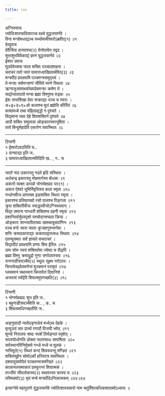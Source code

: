 ```yaml
---
title: १२४

---
```

अग्निरुवाच  
ज्योतिःशास्त्रादिसारञ्च वक्ष्ये युद्धजयार्णवे ।  
विना मन्त्रोषधाद्यञ्च यथ्योमामीश्वरोऽब्रवीत्(१) ॥१  
देव्युवाच  
देवैर्जिता दानवाश्च(२) येनोपायेन तद्वद ।  
शुभाशुभविवेकाद्यं ज्ञानं युद्धजयार्णवं ॥२  
ईश्वर उवाच  
मूलदेवेच्चया जाता शक्तिः पञ्चादशाक्षरा ।  
चराचरं ततो जातं यामाराध्याखिलार्थवित्(३) ॥३  
मन्त्रपीठं प्रवक्ष्यामि पञ्चमन्त्रसमुद्भवं ।  
ते मन्त्राः सर्वमन्त्राणां जीविते मरणे स्थिताः ॥४  
ऋग्यजुःसामाथर्वाख्यदेवमन्त्राः क्रमेण ते ।  
सद्योजातादयो मन्त्रा ब्रह्मा विष्णुश्च रुद्रकः ॥५  
ईशः सप्तशिखा देवाः शक्राद्याः पञ्च च स्वराः ।  
अ+इ+उ+ए+ओ कलाश्च मूलं ब्रह्मेति कीर्तितं ॥६  
काष्ठमध्ये तथा वह्निरप्रवृद्धो न दृश्यते ।  
विद्यमाना तथा देहे शिवशक्तिर्न दृश्यते ॥७  
आदौ शक्तिः समुत्पन्ना ओङ्कारस्वरभूषिता ।  
ततो बिन्दुर्महादेवि एकारेण व्यवस्थितः ॥८  
- - - - - - -- - -- - - - - - - - --  
टिप्पणी  
१ ईश्वरोऽवदतिति घ..  
२ दानवाद्या इति ज..  
३ यामाराध्याखिलात्मविदिति ख.. , ग.. च  
- - - - - - -- - -- - - - - - - - --  
जातो नाद उकारस्तु नदते हृदि संस्थितः ।  
अर्धचन्द्र इकारस्तु मोक्षमार्गस्य बोधकः ॥९  
अकारो व्यक्त उत्पन्नो भोगमोक्षप्रदः परः(१) ।  
अकार ऐश्वरे भूमिर्निवृत्तिश्च कला स्मृता ॥१०  
गन्धोनवीजः प्राणाख्य इडाशक्तिः स्थिरा स्मृता ।  
इकारश्च प्रतिष्ठाख्यो रसो पालश्च पिङ्गला ॥११  
क्रूरा शक्तिरीवीजः स्याद्धरवीजोऽग्निरूपवान् ।  
विद्या समाना गान्धारी शक्तिश्च दहनी स्मृता ॥१२  
प्रशान्तिर्वार्युपस्पृशो यश्चोदानश्चला क्रिया ।  
ओङ्कारः शान्त्यतीताख्यः खशब्दयूथपाणिनः ॥१३  
पञ्च वर्गाः स्वरा जाताः कुजज्ञगुरुभार्गवाः ।  
शनिः क्रमादकाराद्याः ककाराद्यास्त्वधः स्थिताः ॥१४  
एतन्मूलमतः सर्वं ज्ञायते सचराचरं ।  
विद्यापीठं प्रवक्ष्यामि प्रणवः शिव ईरितः ॥१५  
उमा सोमः स्वयं शक्तिर्वामा ज्येष्ठा च रौद्रापि ।  
ब्रह्मा विष्णुः क्रमाद्रुद्रो गुणाः सर्गादयस्त्रयः ॥१६  
रत्ननाडीत्रयञ्चैव(२) स्थूलः सूक्ष्मः परोऽपरः ।  
चिन्तयेच्छ्वेतवर्णन्तं मुञ्चमानं परामृतं ॥१७  
प्लव्यमानं यथात्मानं चिन्तयेत्तं दिवानिशं ।  
अजरत्वं भवेद्देवि शिवत्वमुपगच्छति(३) ॥१८  
- - - - -- - - -- - -- - -- - - -- - -  
टिप्पणी  
१ भोगमोक्षप्रदः शुभ इति ज..  
२ बहुनाडीत्रयञ्चैवेति क.. , ङ.. च  
३ शिवत्वमधिगच्छतीति ज..  
- - - - - - -- - -- - - - - - - - --  
अङ्गुष्ठादौ न्यसेदङ्गान्नेत्रं मध्येऽथ देहके ।  
मृत्युञयं ततः प्रार्च्य रणादौ विजयी भवेत् ॥१९  
शून्यो निरालयः शब्दः स्पर्शं तिर्यङ्नतं स्पृशेत् ।  
रूपस्योर्ध्वगतिः प्रोक्ता जलस्याधः समाश्रिता ॥२०  
सर्वस्थानविनिर्मुक्तो गन्धो मध्ये च मूलकं ।  
नाभिमूले(१) स्थितं कन्दं शिवरूपन्तु मण्डितं ॥२१  
शक्तिव्यूहेन सोमोऽर्को हरिस्तत्र व्यवस्थितः ।  
दशवायुसमोपेतं पञ्चतन्मात्रमण्डितं ॥२२  
कालानलसमाकारं प्रस्फुरन्तं शिवात्मकं ।  
तज्जीवं जीवलोकस्य(२) स्थावरस्य चरस्य च ॥२३  
तस्मिन्नष्टे(३) मृतं मन्ये मन्त्रपीठेऽनिलात्मकम् ॥२४॥२४  
  
इत्याग्नेये महापुराणे युद्धजयार्णवे ज्योतिःशास्त्रसारो नाम चतुर्विंशत्यधिकशततमोऽध्यायः ॥